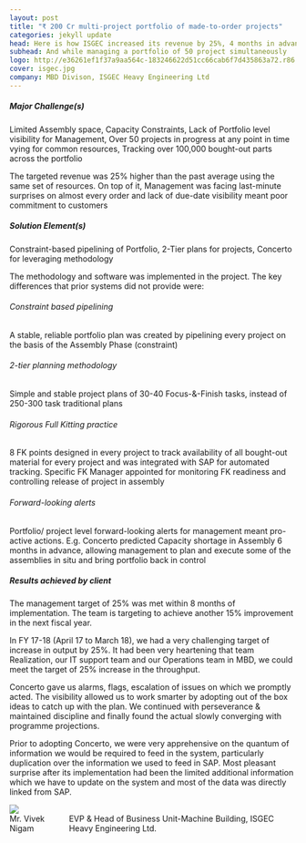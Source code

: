 ```yaml
---
layout: post
title: "₹ 200 Cr multi-project portfolio of made-to-order projects"
categories: jekyll update
head: Here is how ISGEC increased its revenue by 25%, 4 months in advance
subhead: And while managing a portfolio of 50 project simultaneously
logo: http://e36261ef1f37a9aa564c-183246622d51cc66cab6f7d435863a72.r86.cf5.rackcdn.com/wp-content/uploads/2016/03/isgec.jpg?0348ca
cover: isgec.jpg
company: MBD Divison, ISGEC Heavy Engineering Ltd
---
```


<h5 class="bkc bold">Major Challenge(s)</h5>
<p class="pullout compass m-ws-top"><span class="bkc f-1-25x">Limited Assembly space, Capacity Constraints, Lack of Portfolio level visibility for Management, Over 50 projects
in progress at any point in time vying for common resources, Tracking over 100,000 bought-out parts across the portfolio
</span></p>
The targeted revenue was 25% higher than the past average using the same set of resources. On top of it, Management was facing last-minute surprises on almost every order and lack of due-date visibility meant poor commitment to customers

<h5 class="bkc bold">Solution Element(s)</h5>
Constraint-based pipelining of Portfolio, 2-Tier plans for projects, Concerto for leveraging methodology

The methodology and software was implemented in the project. The key differences that prior systems did not provide were:

<h6 class="bkc bold nm">Constraint based pipelining</h6>
A stable, reliable portfolio plan was created by pipelining every project on the basis of the Assembly Phase (constraint)

<h6 class="bkc bold nm">2-tier planning methodology</h6>
Simple and stable project plans of 30-40 Focus-&-Finish tasks, instead of 250-300 task traditional plans

<h6 class="bkc bold nm">Rigorous Full Kitting practice</h6>
8 FK points designed in every project to track availability of all bought-out material for every project and was integrated with SAP for automated tracking. Specific FK Manager appointed for monitoring FK readiness and controlling release of project in assembly

<h6 class="bkc bold nm">Forward-looking alerts</h6>
Portfolio/ project level forward-looking alerts for management meant pro-active actions. E.g. Concerto predicted Capacity shortage in
Assembly 6 months in advance, allowing management to plan and execute some of the assemblies in situ and bring portfolio back in control

<h5 class="bkc bold">Results achieved by client</h5>

<p class="pullout check m-ws-top"><span class="bkc f-1-25x">The management target of 25% was met within 8 months of implementation.</span>
The team is targeting to achieve another 15% improvement in the next fiscal year.
</p>

<div class="callout dbbg">
	<p class="s wc">In FY 17-18 (April 17 to March 18), we had a very challenging target of increase in output by 25%. It had been very heartening that team Realization, our IT support team and our Operations team in MBD, we could meet the target of 25% increase in the throughput. </p>
	<p class="s wc">Concerto gave us alarms, flags, escalation of issues on which we promptly acted. The visibility allowed us to work smarter by adopting out of the box ideas to catch up with the plan. We continued with perseverance & maintained discipline and finally found the actual slowly converging with programme projections. 
	</p>
	<p class="s wc">
	Prior to adopting Concerto, we were very apprehensive on the quantum of information we would be required to feed in the system, particularly duplication over the information we used to feed in SAP. Most pleasant surprise after its implementation had been the limited additional information which we have to update on the system and most of the data was directly linked from SAP.
	</p>
	<div class="row">
		<div class="small-2 columns">
			<img src="https://media.licdn.com/dms/image/C5103AQErb5yTXP0i0g/profile-displayphoto-shrink_800_800/0?e=1549497600&v=beta&t=qbEUtIz85tl_PRwEpBrkf2Ta7z179IHm75545AMlHWM" class="circle-img br">
		</div>
		<div class="small-10 columns np">
			<div class="wc">Mr. Vivek Nigam</div>
			<div class="s wcolor">EVP & Head of Business Unit-Machine Building, ISGEC Heavy Engineering Ltd.</div>
		</div>
	</div>
</div>